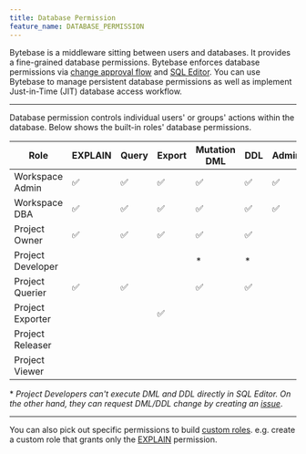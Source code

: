 ```yaml
---
title: Database Permission
feature_name: DATABASE_PERMISSION
---
```


<TutorialBlock url="/docs/tutorials/how-to-manage-data-access-for-developers" title="How to Manage Data Access for Developers" />

Bytebase is a middleware sitting between users and databases. It provides a fine-grained database permissions. Bytebase enforces
database permissions via [change approval flow](/docs/change-database/change-workflow/) and [SQL Editor](/docs/sql-editor/overview/).
You can use Bytebase to manage persistent database permissions as well as implement Just-in-Time (JIT) database access workflow.

---

Database permission controls individual users' or groups' actions within the database. Below shows the built-in roles' database permissions.

| Role              | EXPLAIN | Query | Export | Mutation DML | DDL | Admin |
| ----------------- | ------- | ----- | ------ | ------------ | --- | ----- |
| Workspace Admin   | ✅      | ✅    | ✅     | ✅           | ✅  | ✅    |
| Workspace DBA     | ✅      | ✅    | ✅     | ✅           | ✅  | ✅    |
| Project Owner     | ✅      | ✅    | ✅     | ✅           | ✅  |       |
| Project Developer |         |       |        | \*           | \*  |       |
| Project Querier   | ✅      | ✅    |        | ✅           | ✅  |       |
| Project Exporter  |         |       | ✅     |              |     |       |
| Project Releaser  |         |       |        |              |     |       |
| Project Viewer    |         |       |        |              |     |       |

\* _Project Developers can't execute DML and DDL directly in SQL Editor. On the other hand, they can
request DML/DDL change by creating an [issue](/docs/concepts/data-model/#issue)_.

---

You can also pick out specific permissions to build [custom roles](/docs/administration/custom-roles/). e.g. create a custom role that grants only the [EXPLAIN](/docs/security/database-permission/explain/) permission.

<IncludeBlock url="/docs/share/database-permission-table"></IncludeBlock>
